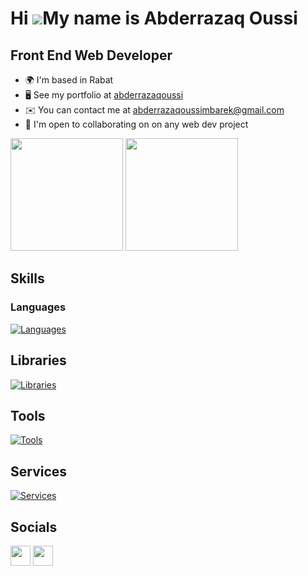 Hi ![](https://user-images.githubusercontent.com/18350557/176309783-0785949b-9127-417c-8b55-ab5a4333674e.gif)My name is Abderrazaq Oussi
========================================================================================================================================



Front End Web Developer
-----------------------

* 🌍  I'm based in Rabat
* 🖥️  See my portfolio at [abderrazaqoussi](https://abderrazaqoussi.vercel.app)
* ✉️  You can contact me at [abderrazaqoussimbarek@gmail.com](mailto:abderrazaqoussimbarek@gmail.com)
* 🤝  I'm open to collaborating on on any web dev project

<div>
  <img height="180px" src="https://github-readme-stats.vercel.app/api/top-langs/?username=Not0si&layout=compact&count_private=true&show_icons=true&theme=transparent"/>
  <img height="180px" src="https://github-readme-stats.vercel.app/api?username=Not0si&count_private=true&show_icons=true&show_icons=true&rank_icon=github&theme=transparent"/>
</div>

## Skills
### Languages
[![Languages](https://skillicons.dev/icons?i=html,css,js,ts,py,go)]()

## Libraries
[![Libraries](https://skillicons.dev/icons?i=nodejs,react,nextjs,express,redux,materialui,sass)]()

## Tools
[![Tools](https://skillicons.dev/icons?i=git,vite)]()

## Services
[![Services](https://skillicons.dev/icons?i=github,firebase,postman,vercel)]()

## Socials

<p align="left">  
  <a href="https://www.linkedin.com/in/abderrazaqoussi" target="_blank" rel="noreferrer"><img src="https://raw.githubusercontent.com/danielcranney/readme-generator/main/public/icons/socials/linkedin.svg" width="32" height="32" /></a> 
  <a href="https://x.com/Not0si" target="_blank" rel="noreferrer"><img src="https://raw.githubusercontent.com/danielcranney/readme-generator/main/public/icons/socials/twitter.svg" width="32" height="32" /></a>
</p>
